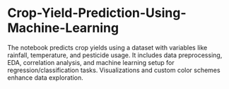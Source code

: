 # Crop-Yield-Prediction-Using-Machine-Learning
The notebook predicts crop yields using a dataset with variables like rainfall, temperature, and pesticide usage. It includes data preprocessing, EDA, correlation analysis, and machine learning setup for regression/classification tasks. Visualizations and custom color schemes enhance data exploration.
